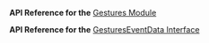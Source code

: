 **API Reference for the** [Gestures Module](https://docs.nativescript.org/api-reference/modules/_ui_gestures_)

**API Reference for the** [GesturesEventData Interface](https://docs.nativescript.org/api-reference/interfaces/_ui_gestures_.gestureeventdata)


